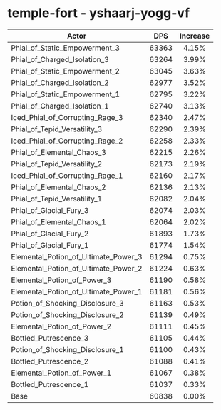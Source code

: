 # temple-fort - yshaarj-yogg-vf
| Actor | DPS | Increase |
|---|:---:|:---:|
|Phial_of_Static_Empowerment_3|63363|4.15%|
|Phial_of_Charged_Isolation_3|63264|3.99%|
|Phial_of_Static_Empowerment_2|63045|3.63%|
|Phial_of_Charged_Isolation_2|62977|3.52%|
|Phial_of_Static_Empowerment_1|62795|3.22%|
|Phial_of_Charged_Isolation_1|62740|3.13%|
|Iced_Phial_of_Corrupting_Rage_3|62340|2.47%|
|Phial_of_Tepid_Versatility_3|62290|2.39%|
|Iced_Phial_of_Corrupting_Rage_2|62258|2.33%|
|Phial_of_Elemental_Chaos_3|62215|2.26%|
|Phial_of_Tepid_Versatility_2|62173|2.19%|
|Iced_Phial_of_Corrupting_Rage_1|62160|2.17%|
|Phial_of_Elemental_Chaos_2|62136|2.13%|
|Phial_of_Tepid_Versatility_1|62082|2.04%|
|Phial_of_Glacial_Fury_3|62074|2.03%|
|Phial_of_Elemental_Chaos_1|62064|2.02%|
|Phial_of_Glacial_Fury_2|61893|1.73%|
|Phial_of_Glacial_Fury_1|61774|1.54%|
|Elemental_Potion_of_Ultimate_Power_3|61294|0.75%|
|Elemental_Potion_of_Ultimate_Power_2|61224|0.63%|
|Elemental_Potion_of_Power_3|61190|0.58%|
|Elemental_Potion_of_Ultimate_Power_1|61181|0.56%|
|Potion_of_Shocking_Disclosure_3|61163|0.53%|
|Potion_of_Shocking_Disclosure_2|61139|0.49%|
|Elemental_Potion_of_Power_2|61111|0.45%|
|Bottled_Putrescence_3|61105|0.44%|
|Potion_of_Shocking_Disclosure_1|61100|0.43%|
|Bottled_Putrescence_2|61088|0.41%|
|Elemental_Potion_of_Power_1|61067|0.38%|
|Bottled_Putrescence_1|61037|0.33%|
|Base|60838|0.00%|
